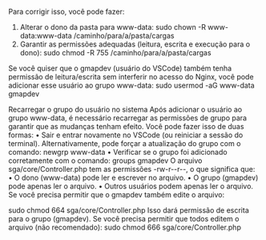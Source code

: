 Para corrigir isso, você pode fazer:
1.	Alterar o dono da pasta para www-data:
sudo chown -R www-data:www-data /caminho/para/a/pasta/cargas
2.	Garantir as permissões adequadas (leitura, escrita e execução para o dono):
sudo chmod -R 755 /caminho/para/a/pasta/cargas

Se você quiser que o gmapdev (usuário do VSCode) também tenha permissão de leitura/escrita sem interferir no acesso do Nginx, você pode adicionar esse usuário ao grupo www-data:
sudo usermod -aG www-data gmapdev

Recarregar o grupo do usuário no sistema
Após adicionar o usuário ao grupo www-data, é necessário recarregar as permissões de grupo para garantir que as mudanças tenham efeito. Você pode fazer isso de duas formas:
•	Sair e entrar novamente no VSCode (ou reiniciar a sessão do terminal). Alternativamente, pode forçar a atualização do grupo com o comando:
newgrp www-data
•	Verificar se o grupo foi adicionado corretamente com o comando:
groups gmapdev
O arquivo sga/core/Controller.php tem as permissões -rw-r--r--, o que significa que:
•	O dono (www-data) pode ler e escrever no arquivo.
•	O grupo (gmapdev) pode apenas ler o arquivo.
•	Outros usuários podem apenas ler o arquivo.
Se você precisa permitir que o gmapdev também edite o arquivo:

sudo chmod 664 sga/core/Controller.php
Isso dará permissão de escrita para o grupo (gmapdev).
Se você precisa permitir que todos editem o arquivo (não recomendado):
sudo chmod 666 sga/core/Controller.php
